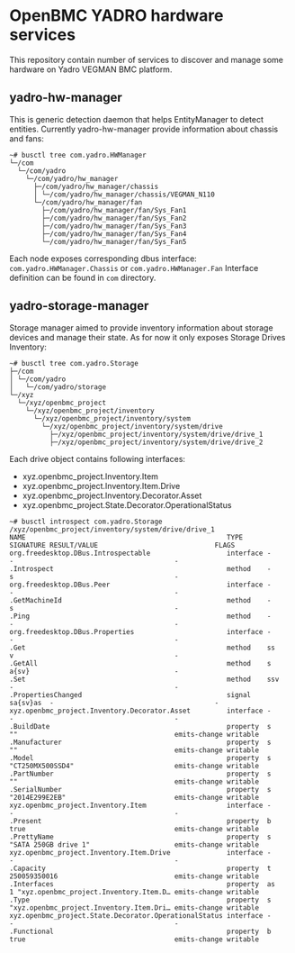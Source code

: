 # OpenBMC YADRO hardware services

This repository contain number of services to discover and manage some hardware on Yadro VEGMAN BMC platform.

## yadro-hw-manager

This is generic detection daemon that helps EntityManager to detect entities. Currently yadro-hw-manager provide information about chassis and fans:
```
~# busctl tree com.yadro.HWManager
└─/com
  └─/com/yadro
    └─/com/yadro/hw_manager
      ├─/com/yadro/hw_manager/chassis
      │ └─/com/yadro/hw_manager/chassis/VEGMAN_N110
      └─/com/yadro/hw_manager/fan
        ├─/com/yadro/hw_manager/fan/Sys_Fan1
        ├─/com/yadro/hw_manager/fan/Sys_Fan2
        ├─/com/yadro/hw_manager/fan/Sys_Fan3
        ├─/com/yadro/hw_manager/fan/Sys_Fan4
        └─/com/yadro/hw_manager/fan/Sys_Fan5
```
Each node exposes corresponding dbus interface: `com.yadro.HWManager.Chassis` or `com.yadro.HWManager.Fan`
Interface definition can be found in `com` directory.

## yadro-storage-manager

Storage manager aimed to provide inventory information about storage devices and manage their state. As for now it only exposes Storage Drives Inventory:
```
~# busctl tree com.yadro.Storage
├─/com
│ └─/com/yadro
│   └─/com/yadro/storage
└─/xyz
  └─/xyz/openbmc_project
    └─/xyz/openbmc_project/inventory
      └─/xyz/openbmc_project/inventory/system
        └─/xyz/openbmc_project/inventory/system/drive
          ├─/xyz/openbmc_project/inventory/system/drive/drive_1
          ├─/xyz/openbmc_project/inventory/system/drive/drive_2
```
Each drive object contains following interfaces:
* xyz.openbmc_project.Inventory.Item
* xyz.openbmc_project.Inventory.Item.Drive
* xyz.openbmc_project.Inventory.Decorator.Asset
* xyz.openbmc_project.State.Decorator.OperationalStatus

```
~# busctl introspect com.yadro.Storage /xyz/openbmc_project/inventory/system/drive/drive_1
NAME                                                  TYPE      SIGNATURE RESULT/VALUE                             FLAGS
org.freedesktop.DBus.Introspectable                   interface -         -                                        -
.Introspect                                           method    -         s                                        -
org.freedesktop.DBus.Peer                             interface -         -                                        -
.GetMachineId                                         method    -         s                                        -
.Ping                                                 method    -         -                                        -
org.freedesktop.DBus.Properties                       interface -         -                                        -
.Get                                                  method    ss        v                                        -
.GetAll                                               method    s         a{sv}                                    -
.Set                                                  method    ssv       -                                        -
.PropertiesChanged                                    signal    sa{sv}as  -                                        -
xyz.openbmc_project.Inventory.Decorator.Asset         interface -         -                                        -
.BuildDate                                            property  s         ""                                       emits-change writable
.Manufacturer                                         property  s         ""                                       emits-change writable
.Model                                                property  s         "CT250MX500SSD4"                         emits-change writable
.PartNumber                                           property  s         ""                                       emits-change writable
.SerialNumber                                         property  s         "2014E299E2EB"                           emits-change writable
xyz.openbmc_project.Inventory.Item                    interface -         -                                        -
.Present                                              property  b         true                                     emits-change writable
.PrettyName                                           property  s         "SATA 250GB drive 1"                     emits-change writable
xyz.openbmc_project.Inventory.Item.Drive              interface -         -                                        -
.Capacity                                             property  t         250059350016                             emits-change writable
.Interfaces                                           property  as        1 "xyz.openbmc_project.Inventory.Item.D… emits-change writable
.Type                                                 property  s         "xyz.openbmc_project.Inventory.Item.Dri… emits-change writable
xyz.openbmc_project.State.Decorator.OperationalStatus interface -         -                                        -
.Functional                                           property  b         true                                     emits-change writable
```

